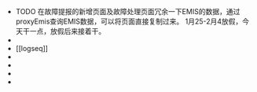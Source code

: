 - TODO 在故障提报的新增页面及故障处理页面冗余一下EMIS的数据，通过proxyEmis查询EMIS数据，可以将页面直接复制过来。 1月25-2月4放假，今天干一点，放假后来接着干。
-
- [[logseq]]
-
-
-
-